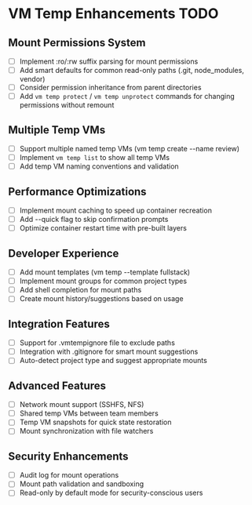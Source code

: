 # VM Temp Enhancements TODO

## Mount Permissions System
- [ ] Implement :ro/:rw suffix parsing for mount permissions
- [ ] Add smart defaults for common read-only paths (.git, node_modules, vendor)
- [ ] Consider permission inheritance from parent directories
- [ ] Add `vm temp protect` / `vm temp unprotect` commands for changing permissions without remount

## Multiple Temp VMs
- [ ] Support multiple named temp VMs (vm temp create --name review)
- [ ] Implement `vm temp list` to show all temp VMs
- [ ] Add temp VM naming conventions and validation

## Performance Optimizations
- [ ] Implement mount caching to speed up container recreation
- [ ] Add --quick flag to skip confirmation prompts
- [ ] Optimize container restart time with pre-built layers

## Developer Experience
- [ ] Add mount templates (vm temp --template fullstack)
- [ ] Implement mount groups for common project types
- [ ] Add shell completion for mount paths
- [ ] Create mount history/suggestions based on usage

## Integration Features
- [ ] Support for .vmtempignore file to exclude paths
- [ ] Integration with .gitignore for smart mount suggestions
- [ ] Auto-detect project type and suggest appropriate mounts

## Advanced Features
- [ ] Network mount support (SSHFS, NFS)
- [ ] Shared temp VMs between team members
- [ ] Temp VM snapshots for quick state restoration
- [ ] Mount synchronization with file watchers

## Security Enhancements
- [ ] Audit log for mount operations
- [ ] Mount path validation and sandboxing
- [ ] Read-only by default mode for security-conscious users